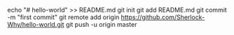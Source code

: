 echo "# hello-world" >> README.md
git init
git add README.md
git commit -m "first commit"
git remote add origin https://github.com/Sherlock-Why/hello-world.git
git push -u origin master

